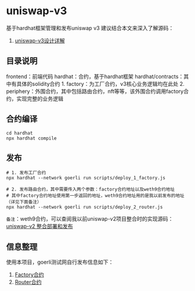 # uniswap-v3
基于hardhat框架管理和发布uniswap v3
建议结合本文来深入了解源码：
1. [uniswap-v3设计详解](http://www.wjblog.top/articles/a0a6b822/) 

## 目录说明
frontend：前端代码
hardhat：合约，基于hardhat框架
hardhat/contracts：其中有具体的solidity合约
    1. factory：为工厂合约，v3核心业务逻辑均在此处
    2. periphery：外围合约，其中包括路由合约，nft等等，该外围合约调用factory合约，实现完整的业务逻辑

## 合约编译
```shell
cd hardhat
npx hardhat compile
```

## 发布
```shell
# 1. 发布工厂合约
npx hardhat --network goerli run scripts/deploy_1_factory.js 

# 2. 发布路由合约，其中需要传入两个参数：factory合约地址以及weth9合约地址
# 其中factory合约地址使用第一步返回的地址，weth9合约地址用的是我以前发布的地址（详见下面备注）
npx hardhat --network goerli run scripts/deploy_2_router.js 
```
`备注`：weth9合约，可以查阅我以前uniswap-v2项目整合时的实现源码：[uniswap-v2 整合部署和发布](https://github.com/jason-wj/uniswap-v2)

## 信息整理
使用本项目，goerli测试网自行发布信息如下：
1. [Factory合约](https://goerli.etherscan.io/address/0xC5F57433074986CD739900242033Ca5E5f6da4be)
2. [Router合约](https://goerli.etherscan.io/address/0x440402159426E17E6715E69D36253FeF77DB812B) 

